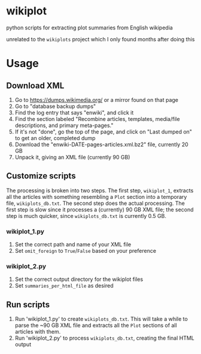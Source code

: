 # wikiplot
python scripts for extracting plot summaries from English wikipedia

unrelated to the `wikiplots` project which I only found months after doing this

# Usage

## Download XML

1. Go to https://dumps.wikimedia.org/ or a mirror found on that page
2. Go to "database backup dumps"
3. Find the log entry that says "enwiki", and click it
4. Find the section labeled "Recombine articles, templates, media/file descriptions, and primary meta-pages."
5. If it's not "done", go the top of the page, and click on "Last dumped on" to get an older, completed dump
6. Download the "enwiki-DATE-pages-articles.xml.bz2" file, currently 20 GB
7. Unpack it, giving an XML file (currently 90 GB)

## Customize scripts

The processing is broken into two steps. The first step, `wikiplot_1`, extracts all the articles with something resembling a `Plot` section into a temporary file, `wikiplots_db.txt`. The second step does the actual processing. The first step is slow since it processes a (currently) 90 GB XML file; the second step is much quicker, since `wikiplots_db.txt` is currently 0.5 GB.

### wikiplot_1.py

1. Set the correct path and name of your XML file
2. Set `omit_foreign` to `True`/`False` based on your preference

### wikiplot_2.py

1. Set the correct output directory for the wikiplot files
2. Set `summaries_per_html_file` as desired

## Run scripts

1. Run 'wikiplot_1.py' to create `wikiplots_db.txt`. This will take a while to parse the ~90 GB XML file and extracts all the `Plot` sections of all articles with them.
2. Run 'wikiplot_2.py' to process `wikiplots_db.txt`, creating the final HTML output
